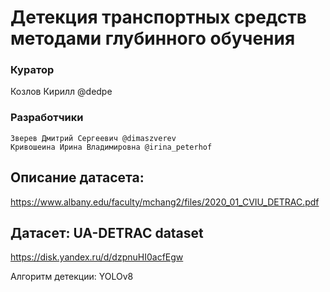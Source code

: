 # **Детекция транспортных средств методами глубинного обучения**

### Куратор
Козлов Кирилл @dedpe

### Разработчики
```
Зверев Дмитрий Сергеевич @dimaszverev
Кривошеина Ирина Владимировна @irina_peterhof
```

## Описание датасета:
https://www.albany.edu/faculty/mchang2/files/2020_01_CVIU_DETRAC.pdf

## Датасет: UA-DETRAC dataset
https://disk.yandex.ru/d/dzpnuHI0acfEgw

Алгоритм детекции: YOLOv8
